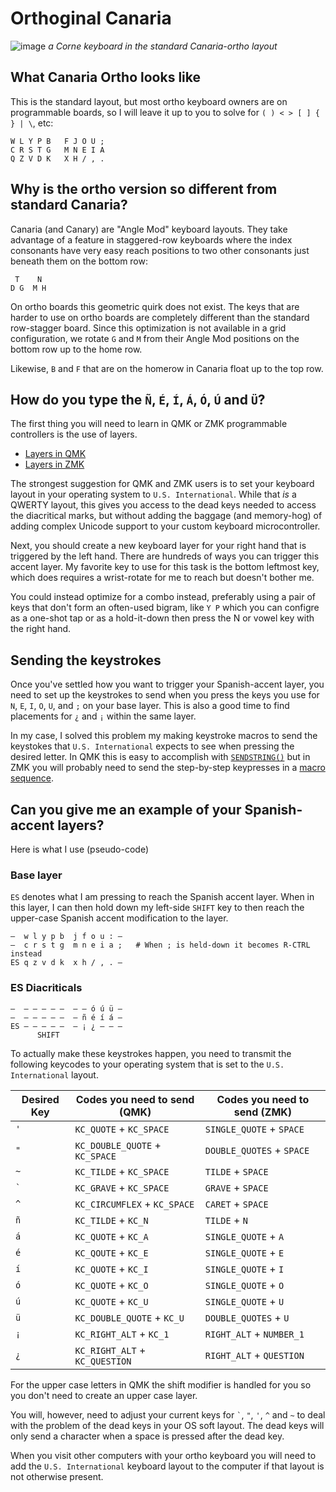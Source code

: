 # Orthoginal Canaria

![image](https://github.com/christoofar/canaria/assets/5059144/10971d8e-09a6-4f35-bad0-fbd18d44352f)
*a Corne keyboard in the standard Canaria-ortho layout*

## What Canaria Ortho looks like

This is the standard layout, but most ortho keyboard owners are on programmable boards, so I will leave
it up to you to solve for `( ) < > [ ] { } | \`, etc:
```
W L Y P B   F J O U ;
C R S T G   M N E I A
Q Z V D K   X H / , .
```
## Why is the ortho version so different from standard Canaria?

Canaria (and Canary) are "Angle Mod" keyboard layouts.  They take advantage of a feature in staggered-row
keyboards where the index consonants have very easy reach positions to two other consonants just beneath them on the
bottom row:

```
 T    N
D G  M H
```
On ortho boards this geometric quirk does not exist.  The keys that are harder to use on ortho boards are
completely different than the standard row-stagger board.  Since this optimization is not available in a grid
configuration, we rotate `G` and `M` from their Angle Mod positions on the bottom row up to the home row.

Likewise, `B` and `F` that are on the homerow in Canaria float up to the top row.  


## How do you type the `Ñ`, `É`, `Í`, `Á`, `Ó`, `Ú` and `Ü`?

The first thing you will need to learn in QMK or ZMK programmable controllers is the use of layers.
- [Layers in QMK](https://docs.qmk.fm/#/keymap?id=layers-and-keymaps)
- [Layers in ZMK](https://zmk.dev/docs/behaviors/layers)

The strongest suggestion for QMK and ZMK users is to set your keyboard layout in your operating system
to `U.S. International`.   While that _is_ a QWERTY layout, this gives you access to the dead keys needed
to access the diacritical marks, but without adding the baggage (and memory-hog) of adding complex Unicode
support to your custom keyboard microcontroller.

Next, you should create a new keyboard layer for your right hand that is triggered by the left hand.  There
are hundreds of ways you can trigger this accent layer.   My favorite key to use for this task is the
bottom leftmost key, which does requires a wrist-rotate for me to reach but doesn't bother me.  

You could instead optimize for a combo instead, preferably using a pair of keys that don't form an often-used
bigram, like `Y P` which you can configre as a one-shot tap or as a hold-it-down then press the N or vowel key
with the right hand.

## Sending the keystrokes

Once you've settled how you want to trigger your Spanish-accent layer, you need to set up the keystrokes to send
when you press the keys you use for `N`, `E`, `I`, `O`, `U`, and `;` on your base layer.  This is also a good time
to find placements for `¿` and `¡` within the same layer.

In my case, I solved this problem my making keystroke macros to send the keystokes that `U.S. International`
expects to see when pressing the desired letter.  In QMK this is easy to accomplish 
with [`SENDSTRING()`](https://github.com/qmk/qmk_firmware/blob/master/docs/feature_send_string.md) but in ZMK
you will probably need to send the step-by-step keypresses in a [macro sequence](https://zmk.dev/docs/behaviors/macroso).

## Can you give me an example of your Spanish-accent layers?

Here is what I use (pseudo-code)

### Base layer

`ES` denotes what I am pressing to reach the Spanish accent layer. When in this layer,
I can then hold down my left-side `SHIFT` key to then reach the upper-case Spanish
accent modification to the layer.
```
—  w l y p b  j f o u : —
—  c r s t g  m n e i a ;   # When ; is held-down it becomes R-CTRL instead
ES q z v d k  x h / , . —
```
### ES Diacriticals
```
—  — — — — —  — — ó ú ü —
—  — — — — —  — ñ é í á —
ES — — — — —  — ¡ ¿ — — —
      SHIFT
```
To actually make these keystrokes happen, you need to transmit the following keycodes
to your operating system that is set to the `U.S. International` layout.

| Desired Key | Codes you need to send (QMK) | Codes you need to send (ZMK) |
|-------------|------------------------------|------------------------------|
|       `'`   | `KC_QUOTE` + `KC_SPACE`      | `SINGLE_QUOTE` + `SPACE`     |
|       `"`   | `KC_DOUBLE_QUOTE` + `KC_SPACE`      | `DOUBLE_QUOTES` + `SPACE` |
|       `~`   | `KC_TILDE` + `KC_SPACE`      | `TILDE` + `SPACE`            |
|     `` ` `` | `KC_GRAVE` + `KC_SPACE`      | `GRAVE` + `SPACE`            |
|       `^`   | `KC_CIRCUMFLEX` + `KC_SPACE` | `CARET` + `SPACE`            |
|       `ñ`   | `KC_TILDE` + `KC_N`          | `TILDE` + `N`                |
|       `á`   | `KC_QUOTE` + `KC_A`          | `SINGLE_QUOTE` + `A`         |
|       `é`   | `KC_QOUTE` + `KC_E`          | `SINGLE_QUOTE` + `E`         |
|       `í`   | `KC_QUOTE` + `KC_I`          | `SINGLE_QUOTE` + `I`         |
|       `ó`   | `KC_QUOTE` + `KC_O`          | `SINGLE_QUOTE` + `O`         |
|       `ú`   | `KC_QUOTE` + `KC_U`          | `SINGLE_QUOTE` + `U`         |
|       `ü`   | `KC_DOUBLE_QUOTE` + `KC_U`   | `DOUBLE_QUOTES` + `U`        |
|       `¡`   | `KC_RIGHT_ALT` + `KC_1`      | `RIGHT_ALT` + `NUMBER_1`     |
|       `¿`   | `KC_RIGHT_ALT` + `KC_QUESTION` | `RIGHT_ALT` + `QUESTION`   |

For the upper case letters in QMK the shift modifier is handled for you so you
don't need to create an upper case layer.   

You will, however, need to adjust your
current keys for `` ` ``, `"`, `'`, `^` and `~` to deal with the problem of the
dead keys in your OS soft layout.  The dead keys will only send a character when
a space is pressed after the dead key.

When you visit other computers with your ortho keyboard you will need to add the
`U.S. International` keyboard layout to the computer if that layout is not otherwise
present.
